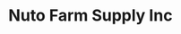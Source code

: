 ---
title: "Nuto Farm Supply Inc"
url: /rice-lake/nuto-farm-supply-inc/
shop: Landwirtschaftlich
---